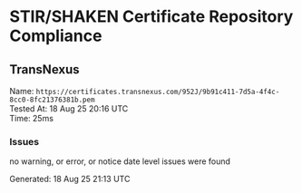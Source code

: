 # STIR/SHAKEN Certificate Repository Compliance

## TransNexus

Name: `https://certificates.transnexus.com/952J/9b91c411-7d5a-4f4c-8cc0-8fc21376381b.pem`\
Tested At: 18 Aug 25 20:16 UTC\
Time: 25ms

### Issues

no warning, or error, or notice date level issues were found

Generated: 18 Aug 25 21:13 UTC